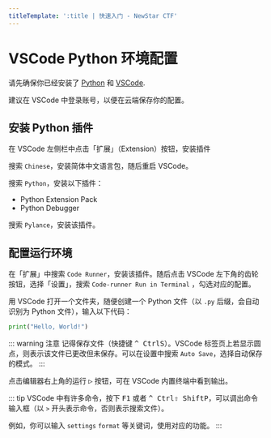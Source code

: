 ```yaml
---
titleTemplate: ':title | 快速入门 - NewStar CTF'
---
```


# VSCode Python 环境配置

请先确保你已经安装了 [Python](https://www.python.org/) 和 [VSCode](https://code.visualstudio.com/).

建议在 VSCode 中登录账号，以便在云端保存你的配置。

## 安装 Python 插件

在 VSCode 左侧栏中点击「扩展」（Extension）按钮，安装插件

搜索 `Chinese`，安装简体中文语言包，随后重启 VSCode。

搜索 `Python`，安装以下插件：

- Python Extension Pack
- Python Debugger

搜索 `Pylance`，安装该插件。

## 配置运行环境

在「扩展」中搜索 `Code Runner`，安装该插件。随后点击 VSCode 左下角的齿轮按钮，选择「设置」，搜索 `Code-runner Run in Terminal` ，勾选对应的配置。

用 VSCode 打开一个文件夹，随便创建一个 Python 文件（以 `.py` 后缀，会自动识别为 Python 文件），输入以下代码：

```python
print("Hello, World!")
```

::: warning 注意
记得保存文件（快捷键 <kbd>^ Ctrl</kbd><kbd>S</kbd>）。VSCode 标签页上若显示圆点，则表示该文件已更改但未保存。可以在设置中搜索 `Auto Save`，选择自动保存的模式。
:::

点击编辑器右上角的运行 <kbd>▷</kbd> 按钮，可在 VSCode 内置终端中看到输出。

::: tip
VSCode 中有许多命令，按下 <kbd>F1</kbd> 或者 <kbd>^ Ctrl</kbd><kbd>⇧ Shift</kbd><kbd>P</kbd>，可以调出命令输入框<span data-desc>（以 `>` 开头表示命令，否则表示搜索文件）</span>。

例如，你可以输入 `settings` `format` 等关键词，使用对应的功能。
:::
